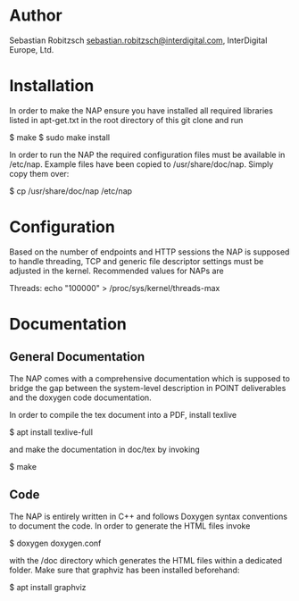 # Author
Sebastian Robitzsch <sebastian.robitzsch@interdigital.com>, InterDigital Europe, Ltd.

# Installation

In order to make the NAP ensure you have installed all required libraries listed in apt-get.txt in the root directory of this git clone and run

$ make
$ sudo make install

In order to run the NAP the required configuration files must be available in /etc/nap. Example files have been copied to /usr/share/doc/nap. Simply copy them over:

$ cp /usr/share/doc/nap /etc/nap

# Configuration
Based on the number of endpoints and HTTP sessions the NAP is supposed to handle
threading, TCP and generic file descriptor settings must be adjusted in the
kernel. Recommended values for NAPs are

Threads:
echo "100000" > /proc/sys/kernel/threads-max

# Documentation
## General Documentation
The NAP comes with a comprehensive documentation which is supposed to bridge the gap between the system-level description in POINT deliverables and the doxygen code documentation.

In order to compile the tex document into a PDF, install texlive 

$ apt install texlive-full

and make the documentation in doc/tex by invoking

$ make

## Code
The NAP is entirely written in C++ and follows Doxygen syntax conventions to document the code. In order to generate the HTML files invoke

$ doxygen doxygen.conf

with the /doc directory which generates the HTML files within a dedicated folder. Make sure that graphviz has been installed beforehand:

$ apt install graphviz
